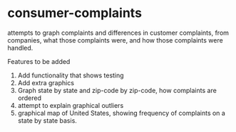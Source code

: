 # consumer-complaints

attempts to graph complaints and differences in customer complaints,
 from companies, what those complaints were,
  and how those complaints were handled.


Features to be added
1. Add functionality that shows testing
2. Add extra graphics
3. Graph state by state and zip-code by zip-code, how complaints are ordered
4. attempt to explain graphical outliers
5. graphical map of United States, showing frequency of complaints on a state by state basis.
